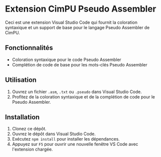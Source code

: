 # Extension CimPU Pseudo Assembler

Ceci est une extension Visual Studio Code qui fournit la coloration syntaxique et un support de base pour le langage Pseudo Assembler de CimPU.

## Fonctionnalités

- Coloration syntaxique pour le code Pseudo Assembler
- Complétion de code de base pour les mots-clés Pseudo Assembler

## Utilisation

1. Ouvrez un fichier `.asm`, `.txt` ou `.pseudo` dans Visual Studio Code.
2. Profitez de la coloration syntaxique et de la complétion de code pour le Pseudo Assembler.

## Installation

1. Clonez ce dépôt.
2. Ouvrez le dépôt dans Visual Studio Code.
3. Exécutez `npm install` pour installer les dépendances.
4. Appuyez sur `F5` pour ouvrir une nouvelle fenêtre VS Code avec l'extension chargée.